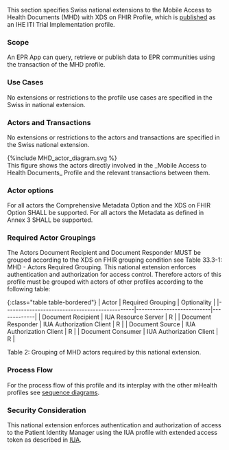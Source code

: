 This section specifies Swiss national extensions to the Mobile Access to Health Documents (MHD) with XDS on FHIR Profile, which is [published](https://profiles.ihe.net/ITI/MHD/index.html) as an IHE ITI Trial Implementation profile.

### Scope  
An EPR App can query, retrieve or publish data to EPR communities using the transaction of the MHD profile.   

###	Use Cases  
No extensions or restrictions to the profile use cases are specified in the Swiss in national extension. 

###	Actors and Transactions  
No extensions or restrictions to the actors and transactions are specified in the Swiss national extension.

<div>
{%include MHD_actor_diagram.svg %}
</div>
This figure shows the actors directly involved in the _Mobile Access to Health Documents_ Profile and the relevant 
transactions between them.

### Actor options  
For all actors the Comprehensive Metadata Option and the XDS on FHIR Option SHALL be supported. For all actors the Metadata as defined in Annex 3 SHALL be supported.

### Required Actor Groupings  
The Actors Document Recipient and Document Responder MUST be grouped according to the XDS on FHIR grouping condition see Table 33.3-1: MHD - Actors Required Grouping.
This national extension enforces authentication and authorization for access control. Therefore actors of this profile must be grouped with actors of other profiles according to the following table: 


{:class="table table-bordered"}
| Actor                                         | Required Grouping         | Optionality |
|-----------------------------------------------|---------------------------|-------------|
| Document Recipient                            | IUA Resource Server       | R           |
| Document Responder                            | IUA Authorization Client  | R           |
| Document Source                               | IUA Authorization Client  | R           |
| Document Consumer                             | IUA Authorization Client  | R           |

<figcaption ID="2">Table 2: Grouping of MHD actors required by this national extension.</figcaption>

###	Process Flow
For the process flow of this profile and its interplay with the other mHealth profiles see [sequence diagrams](sequencediagrams.html). 

### Security Consideration
This national extension enforces authentication and authorization of access to the Patient Identity Manager using the IUA profile with extended access token as described in [IUA](iti-71.html#expected-actions-1).
